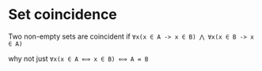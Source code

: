 # Set coincidence

Two non-empty sets are coincident if 
`∀x(x ∈ A -> x ∈ B) ⋀ ∀x(x ∈ B -> x ∈ A)`

why not just
`∀x(x ∈ A ⟺ x ∈ B) ⟺ A = B`
